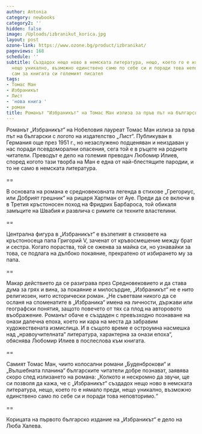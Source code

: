 ```yaml
---
author: Antonia
category: newbooks
category2: ''
hidden: false
image: /Uploads/izbranikut_korica.jpg
layout: post
ozone-link: https://www.ozone.bg/product/izbranikat/
pageviews: 168
schedule: ''
subtitle: Създадох нещо ново в немската литература, нещо, което го е нямало преди,
  нещо уникално, възможно единствено само по себе си и поради това неповторимо, казва
  сам за книгата си големият писател
tags:
- Томас Ман
- Избраникът
- Лист
- 'нова книга '
- роман
title: Романът "Избраникът" на Томас Ман излиза за пръв път на български
---
```


Романът „Избраникът“ на Нобеловия лауреат Томас Ман излиза за пръв път на български с логото на издателство „Лист“. Публикуван в Германия още през 1951 г., но незаслужено подценяван и неиздаван у нас поради псевдоморални опасения, сега той е в ръцете на родните читатели. Преводът е дело на големия преводач Любомир Илиев, според когото тази творба на Ман е една от най-блестящите пародии, и то не само в немската литература.

\==

В основата на романа е средновековната легенда в стихове „Грегориус, или Добрият грешник“ на рицаря Хартман от Ауе. Преди да се включи в в Третия кръстоносен поход на Фридрих Барбароса, той обикаля замъците на Швабия и развлича с римите си техните властелини.

\==

Централна фигура в „Избраникът“ е възпетият в стиховете на кръстоносеца папа Григорий V, заченат от кръвосмешение между брат и сестра. Когато пораства, той се оженва за майка си, но узнавайки за това, се подлага на дълбоко покаяние, прекратено от избирането му за папа.

\==

Макар действието да се разиграва през Средновековието и да става дума за грях и вина, за покаяние и милосърдие, „Избраникът“ не е нито религиозен, нито исторически роман. „Не съветвам никого да се осланя на споменатите в „Избраника“ имена на личности, държави или географски понятия, защото повечето от тях са плод на авторовото въображение. Романът обаче е създаден с превъзходно познаване на онази далечна епоха, което ни кара на места да забравим художествената измислица. И в същото време е остроумна насмешка над „нравоучителната“ литература, характерна за онази епоха“, обяснява Любомир Илиев в послеслова към книгата.

\==

Самият Томас Ман, чиито колосални романи „Буденброкови“ и „Вълшебната планина“ българските читатели добре познават, заявява скоро след излизането на романа: „Колкото и нескромно да звучи, ще си позволя да кажа, че с „Избраникът“ създадох нещо ново в немската литература, нещо, което го е нямало преди, нещо уникално, възможно единствено само по себе си и поради това неповторимо.“

\==

Корицата на първото българско издание на „Избраникът“ е дело на Люба Халева.